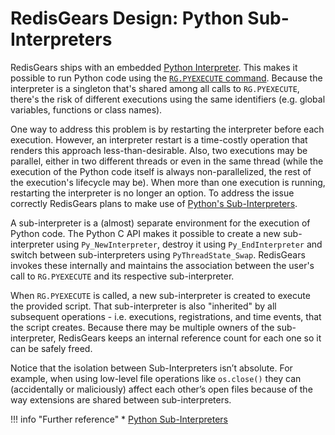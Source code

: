 # RedisGears Design: Python Sub-Interpreters
RedisGears ships with an embedded [Python Interpreter](runtime.md#python-interpreter). This makes it possible to run Python code using the [`RG.PYEXECUTE` command](commands.md#rgpyexecute). Because the interpreter is a singleton that's shared among all calls to `RG.PYEXECUTE`, there's the risk of different executions using the same identifiers (e.g. global variables, functions or class names).

One way to address this problem is by restarting the interpreter before each execution. However, an interpreter restart is a time-costly operation that renders this approach less-than-desirable. Also, two executions may be parallel, either in two different threads or even in the same thread (while the execution of the Python code itself is always non-parallelized, the rest of the execution's lifecycle may be). When more than one execution is running, restarting the interpreter is no longer an option. To address the issue correctly RedisGears plans to make use of [Python's Sub-Interpreters](https://docs.python.org/3/c-api/init.html#sub-interpreter-support).

A sub-interpreter is a (almost) separate environment for the execution of Python code. The Python C API makes it possible to create a new sub-interpreter using `Py_NewInterpreter`, destroy it using `Py_EndInterpreter` and switch between sub-interpreters using `PyThreadState_Swap`. RedisGears invokes these internally and maintains the association between the user's call to `RG.PYEXECUTE` and its respective sub-interpreter.

When `RG.PYEXECUTE` is called, a new sub-interpreter is created to execute the provided script. That sub-interpreter is also "inherited" by all subsequent operations - i.e. executions, registrations, and time events, that the script creates. Because there may be multiple owners of the sub-interpreter, RedisGears keeps an internal reference count for each one so it can be safely freed.

Notice that the isolation between Sub-Interpreters isn’t absolute. For example, when using low-level file operations like `os.close()` they can (accidentally or maliciously) affect each other’s open files because of the way extensions are shared between sub-interpreters.

!!! info "Further reference"
    * [Python Sub-Interpreters](https://docs.python.org/3/c-api/init.html)
